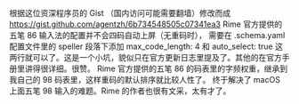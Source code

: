 根据这位资深程序员的 Gist （国内访问可能需要翻墙）修改而成 https://gist.github.com/agentzh/6b734548505c07341ea3
Rime 官方提供的五笔 86 输入法的配置并不会四码自动上屏（无重码时），
需要在 .schema.yaml 配置文件里的 speller 段落下添加 max_code_length: 4 和 auto_select: true 这两行就可以了。这是一个小坑，貌似只在官方更新日志里提及了。其他的在官方手册里讲得很详细。很赞。
Rime 官方提供的五笔 86 的码表里的字频权重，继承到我自己的 98 码表里，这样重码的默认排序就比较人性了。
终于解决了 macOS 上面五笔 98 输入的难题。Rime 的作者也很有文采，太有才了。